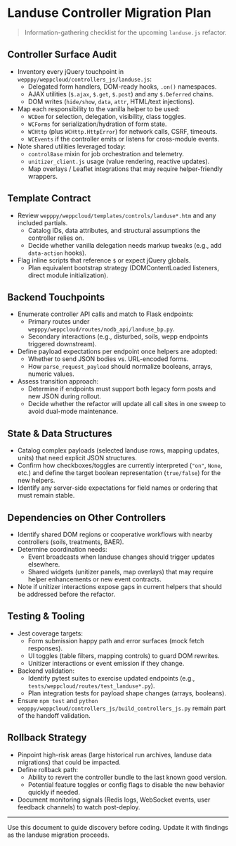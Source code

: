 # Landuse Controller Migration Plan
> Information-gathering checklist for the upcoming `landuse.js` refactor.

## Controller Surface Audit
- Inventory every jQuery touchpoint in `wepppy/weppcloud/controllers_js/landuse.js`:
  - Delegated form handlers, DOM-ready hooks, `.on()` namespaces.
  - AJAX utilities (`$.ajax`, `$.get`, `$.post`) and any `$.Deferred` chains.
  - DOM writes (`hide/show`, `data`, `attr`, HTML/text injections).
- Map each responsibility to the vanilla helper to be used:
  - `WCDom` for selection, delegation, visibility, class toggles.
  - `WCForms` for serialization/hydration of form state.
  - `WCHttp` (plus `WCHttp.HttpError`) for network calls, CSRF, timeouts.
  - `WCEvents` if the controller emits or listens for cross-module events.
- Note shared utilities leveraged today:
  - `controlBase` mixin for job orchestration and telemetry.
  - `unitizer_client.js` usage (value rendering, reactive updates).
  - Map overlays / Leaflet integrations that may require helper-friendly wrappers.

## Template Contract
- Review `wepppy/weppcloud/templates/controls/landuse*.htm` and any included partials.
  - Catalog IDs, data attributes, and structural assumptions the controller relies on.
  - Decide whether vanilla delegation needs markup tweaks (e.g., add `data-action` hooks).
- Flag inline scripts that reference `$` or expect jQuery globals.
  - Plan equivalent bootstrap strategy (DOMContentLoaded listeners, direct module initialization).

## Backend Touchpoints
- Enumerate controller API calls and match to Flask endpoints:
  - Primary routes under `wepppy/weppcloud/routes/nodb_api/landuse_bp.py`.
  - Secondary interactions (e.g., disturbed, soils, wepp endpoints triggered downstream).
- Define payload expectations per endpoint once helpers are adopted:
  - Whether to send JSON bodies vs. URL-encoded forms.
  - How `parse_request_payload` should normalize booleans, arrays, numeric values.
- Assess transition approach:
  - Determine if endpoints must support both legacy form posts and new JSON during rollout.
  - Decide whether the refactor will update all call sites in one sweep to avoid dual-mode maintenance.

## State & Data Structures
- Catalog complex payloads (selected landuse rows, mapping updates, units) that need explicit JSON structures.
- Confirm how checkboxes/toggles are currently interpreted (`"on"`, `None`, etc.) and define the target boolean representation (`true/false`) for the new helpers.
- Identify any server-side expectations for field names or ordering that must remain stable.

## Dependencies on Other Controllers
- Identify shared DOM regions or cooperative workflows with nearby controllers (soils, treatments, BAER).
- Determine coordination needs:
  - Event broadcasts when landuse changes should trigger updates elsewhere.
  - Shared widgets (unitizer panels, map overlays) that may require helper enhancements or new event contracts.
- Note if unitizer interactions expose gaps in current helpers that should be addressed before the refactor.

## Testing & Tooling
- Jest coverage targets:
  - Form submission happy path and error surfaces (mock fetch responses).
  - UI toggles (table filters, mapping controls) to guard DOM rewrites.
  - Unitizer interactions or event emission if they change.
- Backend validation:
  - Identify pytest suites to exercise updated endpoints (e.g., `tests/weppcloud/routes/test_landuse*.py`).
  - Plan integration tests for payload shape changes (arrays, booleans).
- Ensure `npm test` and `python wepppy/weppcloud/controllers_js/build_controllers_js.py` remain part of the handoff validation.

## Rollback Strategy
- Pinpoint high-risk areas (large historical run archives, landuse data migrations) that could be impacted.
- Define rollback path:
  - Ability to revert the controller bundle to the last known good version.
  - Potential feature toggles or config flags to disable the new behavior quickly if needed.
- Document monitoring signals (Redis logs, WebSocket events, user feedback channels) to watch post-deploy.

---

Use this document to guide discovery before coding. Update it with findings as the landuse migration proceeds.
